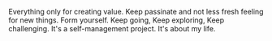 Everything only for creating value.
Keep passinate and not less fresh feeling for new things.
Form yourself.
Keep going, Keep exploring, Keep challenging.
It's a self-management project.
It's about my life.
